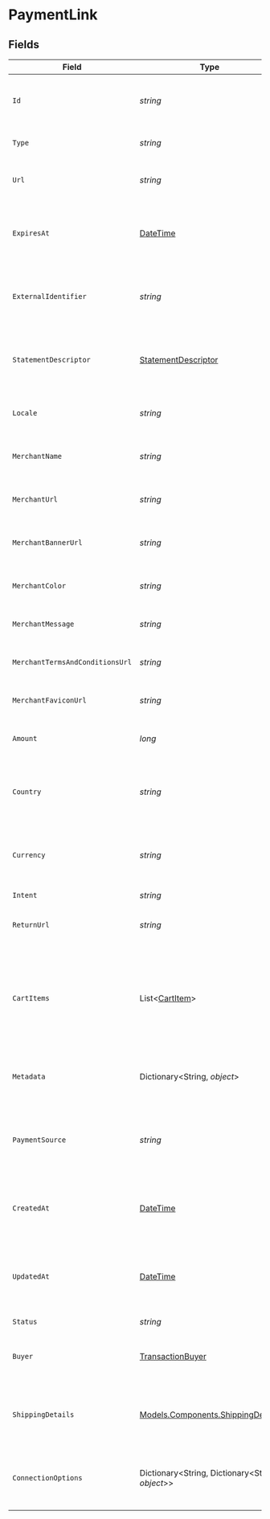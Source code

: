 # PaymentLink


## Fields

| Field                                                                                  | Type                                                                                   | Required                                                                               | Description                                                                            | Example                                                                                |
| -------------------------------------------------------------------------------------- | -------------------------------------------------------------------------------------- | -------------------------------------------------------------------------------------- | -------------------------------------------------------------------------------------- | -------------------------------------------------------------------------------------- |
| `Id`                                                                                   | *string*                                                                               | :heavy_check_mark:                                                                     | The unique identifier for the payment link.                                            | a1b2c3d4-5678-90ab-cdef-1234567890ab                                                   |
| `Type`                                                                                 | *string*                                                                               | :heavy_minus_sign:                                                                     | Always `payment-link`.                                                                 | payment-link                                                                           |
| `Url`                                                                                  | *string*                                                                               | :heavy_check_mark:                                                                     | The URL for the payment link.                                                          | https://example.com/link/a1b2c3d4-5678-90ab-cdef-1234567890ab                          |
| `ExpiresAt`                                                                            | [DateTime](https://learn.microsoft.com/en-us/dotnet/api/system.datetime?view=net-5.0)  | :heavy_minus_sign:                                                                     | The expiration date and time for the payment link.                                     | 2024-06-01T00:00:00.000Z                                                               |
| `ExternalIdentifier`                                                                   | *string*                                                                               | :heavy_minus_sign:                                                                     | The merchant reference for the payment link.                                           | external-12345                                                                         |
| `StatementDescriptor`                                                                  | [StatementDescriptor](../../Models/Components/StatementDescriptor.md)                  | :heavy_minus_sign:                                                                     | The statement descriptor for the payment link.                                         |                                                                                        |
| `Locale`                                                                               | *string*                                                                               | :heavy_minus_sign:                                                                     | The locale for the payment link.                                                       | en                                                                                     |
| `MerchantName`                                                                         | *string*                                                                               | :heavy_minus_sign:                                                                     | The merchant's display name.                                                           | ACME Inc.                                                                              |
| `MerchantUrl`                                                                          | *string*                                                                               | :heavy_minus_sign:                                                                     | The merchant's website URL.                                                            | https://merchant.example.com                                                           |
| `MerchantBannerUrl`                                                                    | *string*                                                                               | :heavy_minus_sign:                                                                     | The merchant's banner image URL.                                                       | https://merchant.example.com/banner.png                                                |
| `MerchantColor`                                                                        | *string*                                                                               | :heavy_minus_sign:                                                                     | The merchant's brand color.                                                            | #FF5733                                                                                |
| `MerchantMessage`                                                                      | *string*                                                                               | :heavy_minus_sign:                                                                     | A message from the merchant.                                                           | Thank you for your purchase!                                                           |
| `MerchantTermsAndConditionsUrl`                                                        | *string*                                                                               | :heavy_minus_sign:                                                                     | URL to the merchant's terms and conditions.                                            | https://merchant.example.com/terms                                                     |
| `MerchantFaviconUrl`                                                                   | *string*                                                                               | :heavy_minus_sign:                                                                     | URL to the merchant's favicon.                                                         | https://merchant.example.com/favicon.ico                                               |
| `Amount`                                                                               | *long*                                                                                 | :heavy_check_mark:                                                                     | The amount for the payment link.                                                       | 1299                                                                                   |
| `Country`                                                                              | *string*                                                                               | :heavy_check_mark:                                                                     | The country code for the payment link.                                                 | DE                                                                                     |
| `Currency`                                                                             | *string*                                                                               | :heavy_check_mark:                                                                     | The currency code for the payment link.                                                | EUR                                                                                    |
| `Intent`                                                                               | *string*                                                                               | :heavy_check_mark:                                                                     | N/A                                                                                    |                                                                                        |
| `ReturnUrl`                                                                            | *string*                                                                               | :heavy_minus_sign:                                                                     | The return URL after payment completion.                                               | https://merchant.example.com/return                                                    |
| `CartItems`                                                                            | List<[CartItem](../../Models/Components/CartItem.md)>                                  | :heavy_check_mark:                                                                     | The cart items for the payment link.                                                   | [<br/>{<br/>"amount": {<br/>"currency": "USD",<br/>"value": 500<br/>},<br/>"name": "Widget",<br/>"quantity": 2<br/>}<br/>] |
| `Metadata`                                                                             | Dictionary<String, *object*>                                                           | :heavy_minus_sign:                                                                     | Arbitrary metadata for the payment link.                                               | {<br/>"order_id": "ORD-12345"<br/>}                                                    |
| `PaymentSource`                                                                        | *string*                                                                               | :heavy_check_mark:                                                                     | The way payment method information made it to this transaction.                        |                                                                                        |
| `CreatedAt`                                                                            | [DateTime](https://learn.microsoft.com/en-us/dotnet/api/system.datetime?view=net-5.0)  | :heavy_check_mark:                                                                     | The date and time the payment link was created.                                        | 2024-05-30T12:34:56.000Z                                                               |
| `UpdatedAt`                                                                            | [DateTime](https://learn.microsoft.com/en-us/dotnet/api/system.datetime?view=net-5.0)  | :heavy_check_mark:                                                                     | The date and time the payment link was last updated.                                   | 2024-05-30T13:00:00.000Z                                                               |
| `Status`                                                                               | *string*                                                                               | :heavy_check_mark:                                                                     | N/A                                                                                    |                                                                                        |
| `Buyer`                                                                                | [TransactionBuyer](../../Models/Components/TransactionBuyer.md)                        | :heavy_minus_sign:                                                                     | The buyer associated with the payment link.                                            |                                                                                        |
| `ShippingDetails`                                                                      | [Models.Components.ShippingDetails](../../Models/Components/ShippingDetails.md)        | :heavy_minus_sign:                                                                     | The shipping details for the payment link.                                             |                                                                                        |
| `ConnectionOptions`                                                                    | Dictionary<String, Dictionary<String, *object*>>                                       | :heavy_minus_sign:                                                                     | The connection options for the payment link.                                           |                                                                                        |